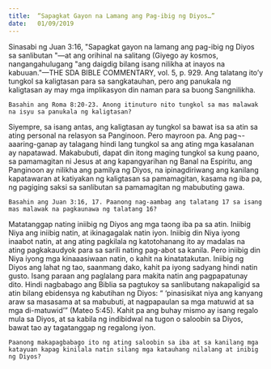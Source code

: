 ```yaml
---
title:  “Sapagkat Gayon na Lamang ang Pag-ibig ng Diyos…”
date:   01/09/2019
---
```


Sinasabi ng Juan 3:16, "Sapagkat gayon na lamang ang pag-ibig ng Diyos sa sanlibutan "—at ang orihinal na salitang (Giyego ay kosmos, nangangahulugang "ang daigdig bilang isang nilikha at inayos na kabuuan."—THE SDA BIBLE COMMENTARY, vol. 5, p. 929. Ang talatang ito’y tungkol sa kaligtasan para sa sangkatauhan, pero ang panukala ng kaligtasan ay may mga implikasyon din naman para sa buong Sangnilikha.

`Basahin ang Roma 8:20-23. Anong itinuturo nito tungkol sa mas malawak na isyu sa panukala ng kaligtasan?`

Siyempre, sa isang antas, ang kaligtasan ay tungkol sa bawat isa sa atin sa ating personal na relasyon sa Panginoon. Pero mayroon pa. Ang pag¬-aaaring-ganap ay talagang hindi lang tungkol sa ang ating mga kasalanan ay napatawad. Makabubuti, dapat din itong maging tungkol sa kung paano, sa pamamagitan ni Jesus at ang kapangyarihan ng Banal na Espiritu, ang Panginoon ay nilikha ang pamilya ng Diyos, na ipinagdiriwang ang kanilang kapatawaran at katiyakan ng kaligtasan sa pamamagitan, kasama ng iba pa, ng pagiging saksi sa sanlibutan sa pamamagitan ng mabubuting gawa.

`Basahin ang Juan 3:16, 17. Paanong nag-aambag ang talatang 17 sa isang mas malawak na pagkaunawa ng talatang 16?`

Matatanggap nating iniibig ng Diyos ang mga taong iba pa sa atin. Iniibig Niya ang iniibig natin, at ikinagagalak natin iyon. Iniibig din Niya iyong inaabot natin, at ang ating pagkilala ng katotohanang ito ay madalas na ating pagkakaudyok para sa  sarili nating pag-abot sa kanila. Pero iniibig din Niya iyong mga kinaaasiwaan natin, o kahit na kinatatakutan. Iniibig ng Diyos ang lahat ng tao, saanmang dako, kahit pa iyong sadyang hindi natin gusto. Isang paraan ang paglalang para makita natin ang pagpapatunay dito. Hindi nagbabago ang Biblia sa pagtukoy sa sanlibutang nakapaligid sa atin bilang ebidensya ng kabutihan ng Diyos: “ ‘pinasisikat  niya ang kanyang araw sa masasama at sa mabubuti, at nagpapaulan sa mga matuwid at sa mga di-matuwid’” (Mateo 5:45). Kahit pa ang buhay mismo ay isang regalo mula sa Diyos, at sa kabila ng indibidwal na tugon o saloobin sa Diyos, bawat tao ay tagatanggap ng regalong iyon.

`Paanong makapagbabago ito ng ating saloobin sa iba at sa kanilang mga katayuan kapag kinilala natin silang mga katauhang nilalang at inibig ng Diyos?`
